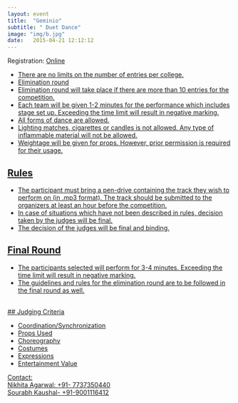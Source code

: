 ```yaml
---
layout: event
title:  "Geminio"
subtitle: " Duet Dance"
image: "img/b.jpg"
date:   2015-04-21 12:12:12
---
```


Registration: <u>Online<u>
- There are no limits on the number of entries per college.
- Elimination round 
- Elimination round will take place if there are more than 10 entries for the competition.
- Each team will be given  1-2 minutes for the performance which includes stage set up. Exceeding the time limit will result in negative marking.
- All forms of dance are allowed.
- Lighting matches, cigarettes or candles is not allowed. Any type of inflammable material will not be allowed.
- Weightage will be given for props. However, prior permission is required for their usage.

## Rules
- The participant must bring a pen-drive containing the track they wish to perform on (in .mp3 format). The track should be submitted to the organizers at least an hour before the competition.
- In case of situations which have not been described in rules, decision taken by the judges will be final.
- The decision of the judges will be final and binding.

## Final Round
- The participants selected will perform for 3-4 minutes. Exceeding the time limit will result in negative marking.
- The guidelines and rules for the elimination round are to be followed in the final round as well.

<br>
## Judging Criteria		

- Coordination/Synchronization
- Props Used
- Choreography
- Costumes
- Expressions
- Entertainment Value

Contact:
<br>Nikhita Agarwal: +91- 7737350440
<br>Sourabh Kaushal- +91-9001116412